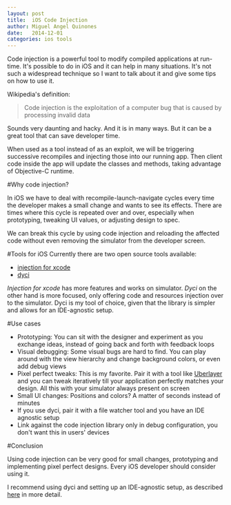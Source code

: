 ```yaml
---
layout: post
title:  iOS Code Injection
author: Miguel Angel Quinones
date:   2014-12-01
categories: ios tools
---
```


Code injection is a powerful tool to modify compiled applications at run-time. It's possible to do in iOS and it can help in many situations. It's not such a widespread technique so I want to talk about it and give some tips on how to use it.

Wikipedia's definition:

> Code injection is the exploitation of a computer bug that is caused by processing invalid data

Sounds very daunting and hacky. And it is in many ways. But it can be a great tool that can save developer time.

When used as a tool instead of as an exploit, we will be triggering successive recompiles and injecting those into our running app. Then client code inside the app will update the classes and methods, taking advantage of Objective-C runtime.

#Why code injection?

In iOS we have to deal with recompile-launch-navigate cycles every time the developer makes a small change and wants to see its effects. There are times where this cycle is repeated over and over, especially when prototyping, tweaking UI values, or adjusting design to spec.

We can break this cycle by using code injection and reloading the affected code without even removing the simulator from the developer screen.

#Tools for iOS
Currently there are two open source tools available:

- [injection for xcode](https://github.com/johnno1962/injectionforxcode)
- [dyci](https://github.com/DyCI/dyci-main)

*Injection for xcode* has more features and works on simulator. *Dyci* on the other hand is more focused, only offering code and resources injection over to the simulator. Dyci is my tool of choice, given that the library is simpler and allows for an IDE-agnostic setup.

#Use cases

- Prototyping: You can sit with the designer and experiment as you exchange ideas, instead of going back and forth with feedback loops
- Visual debugging: Some visual bugs are hard to find. You can play around with the view hierarchy and change background colors, or even add debug views
- Pixel perfect tweaks: This is my favorite. Pair it with a tool like [Uberlayer](https://itunes.apple.com/us/app/uberlayer/id510139938?mt=12) and you can tweak iteratively till your application perfectly matches your design. All this with your simulator always present on screen
- Small UI changes: Positions and colors? A matter of seconds instead of minutes
- If you use dyci, pair it with a file watcher tool and you have an IDE agnostic setup
- Link against the code injection library only in debug configuration, you don't want this in users' devices

#Conclusion

Using code injection can be very good for small changes, prototyping and implementing pixel perfect designs. Every iOS developer should consider using it.

I recommend using dyci and setting up an IDE-agnostic setup, as described [here](http://www.miqu.me/blog/2014/11/23/ios-code-injection/) in more detail.
